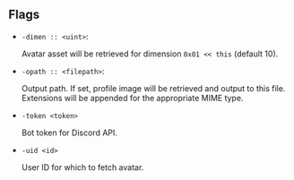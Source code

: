 ## Flags
- `-dimen :: <uint>`:

   	Avatar asset will be retrieved for dimension `0x01 << this` (default 10).

- `-opath :: <filepath>`:

   	Output path. If set, profile image will be retrieved and output to this file. Extensions will be appended for the appropriate MIME type.

- `-token <token>`

   	Bot token for Discord API.
- `-uid <id>`

  	User ID for which to fetch avatar.

